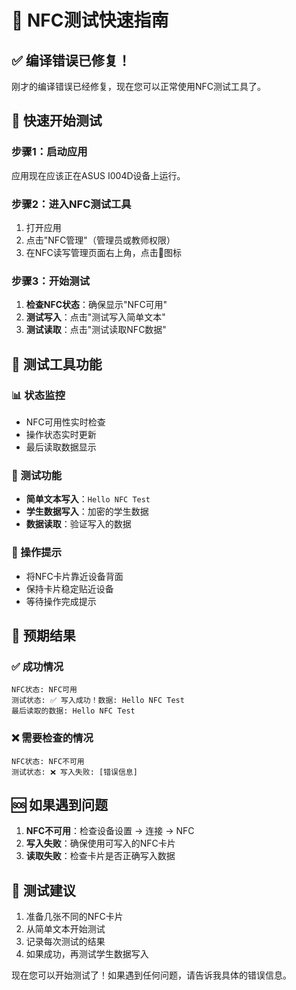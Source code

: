 # 🧪 NFC测试快速指南

## ✅ 编译错误已修复！

刚才的编译错误已经修复，现在您可以正常使用NFC测试工具了。

## 🚀 快速开始测试

### 步骤1：启动应用
应用现在应该正在ASUS I004D设备上运行。

### 步骤2：进入NFC测试工具
1. 打开应用
2. 点击"NFC管理"（管理员或教师权限）
3. 在NFC读写管理页面右上角，点击🐛图标

### 步骤3：开始测试
1. **检查NFC状态**：确保显示"NFC可用"
2. **测试写入**：点击"测试写入简单文本"
3. **测试读取**：点击"测试读取NFC数据"

## 🔧 测试工具功能

### 📊 状态监控
- NFC可用性实时检查
- 操作状态实时更新
- 最后读取数据显示

### 🧪 测试功能
- **简单文本写入**：`Hello NFC Test`
- **学生数据写入**：加密的学生数据
- **数据读取**：验证写入的数据

### 📱 操作提示
- 将NFC卡片靠近设备背面
- 保持卡片稳定贴近设备
- 等待操作完成提示

## 🎯 预期结果

### ✅ 成功情况
```
NFC状态: NFC可用
测试状态: ✅ 写入成功！数据: Hello NFC Test
最后读取的数据: Hello NFC Test
```

### ❌ 需要检查的情况
```
NFC状态: NFC不可用
测试状态: ❌ 写入失败: [错误信息]
```

## 🆘 如果遇到问题

1. **NFC不可用**：检查设备设置 → 连接 → NFC
2. **写入失败**：确保使用可写入的NFC卡片
3. **读取失败**：检查卡片是否正确写入数据

## 📝 测试建议

1. 准备几张不同的NFC卡片
2. 从简单文本开始测试
3. 记录每次测试的结果
4. 如果成功，再测试学生数据写入

现在您可以开始测试了！如果遇到任何问题，请告诉我具体的错误信息。

